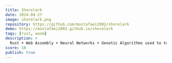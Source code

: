 ```yaml
---
title: Shorelark
date: 2024-04-27
image: shorelark.png
repository: https://github.com/mostafaei2002/shorelark
demo: https://mostafaei2002.github.io/shorelark
tags: [rust, wasm]
description: >
  Rust + Web Assembly + Neural Networks + Genetic Algorithms used to teach triangles (birdies) eat circles (food);
score: 10
publish: true
---
```

